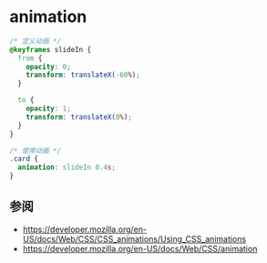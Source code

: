# animation

```css
/* 定义动画 */
@keyframes slideIn {
  from {
    opacity: 0;
    transform: translateX(-60%);
  }

  to {
    opacity: 1;
    transform: translateX(0%);
  }
}

/* 使用动画 */
.card {
  animation: slideIn 0.4s;
}
```

## 参阅

- <https://developer.mozilla.org/en-US/docs/Web/CSS/CSS_animations/Using_CSS_animations>
- <https://developer.mozilla.org/en-US/docs/Web/CSS/animation>
